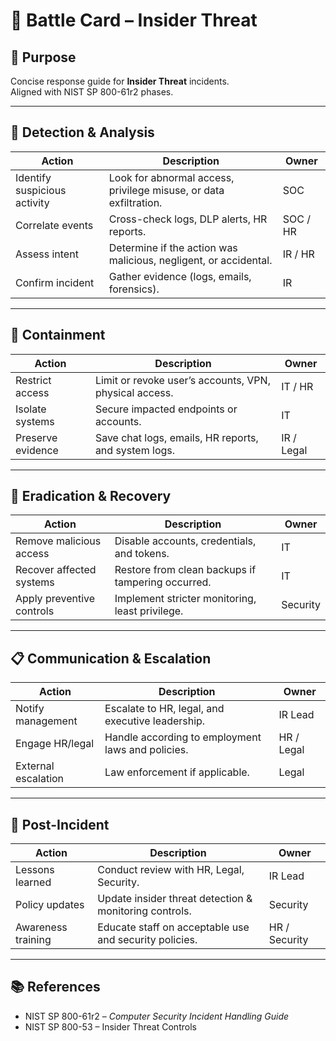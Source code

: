 # 📝 Battle Card – Insider Threat

## 🎯 Purpose
Concise response guide for **Insider Threat** incidents.  
Aligned with NIST SP 800-61r2 phases.

---

## 🚨 Detection & Analysis
| Action | Description | Owner |
|--------|-------------|-------|
| Identify suspicious activity | Look for abnormal access, privilege misuse, or data exfiltration. | SOC |
| Correlate events | Cross-check logs, DLP alerts, HR reports. | SOC / HR |
| Assess intent | Determine if the action was malicious, negligent, or accidental. | IR / HR |
| Confirm incident | Gather evidence (logs, emails, forensics). | IR |

---

## 🛑 Containment
| Action | Description | Owner |
|--------|-------------|-------|
| Restrict access | Limit or revoke user’s accounts, VPN, physical access. | IT / HR |
| Isolate systems | Secure impacted endpoints or accounts. | IT |
| Preserve evidence | Save chat logs, emails, HR reports, and system logs. | IR / Legal |

---

## 🧹 Eradication & Recovery
| Action | Description | Owner |
|--------|-------------|-------|
| Remove malicious access | Disable accounts, credentials, and tokens. | IT |
| Recover affected systems | Restore from clean backups if tampering occurred. | IT |
| Apply preventive controls | Implement stricter monitoring, least privilege. | Security |

---

## 📋 Communication & Escalation
| Action | Description | Owner |
|--------|-------------|-------|
| Notify management | Escalate to HR, legal, and executive leadership. | IR Lead |
| Engage HR/legal | Handle according to employment laws and policies. | HR / Legal |
| External escalation | Law enforcement if applicable. | Legal |

---

## 🔄 Post-Incident
| Action | Description | Owner |
|--------|-------------|-------|
| Lessons learned | Conduct review with HR, Legal, Security. | IR Lead |
| Policy updates | Update insider threat detection & monitoring controls. | Security |
| Awareness training | Educate staff on acceptable use and security policies. | HR / Security |

---

## 📚 References
- NIST SP 800-61r2 – *Computer Security Incident Handling Guide*  
- NIST SP 800-53 – Insider Threat Controls  
